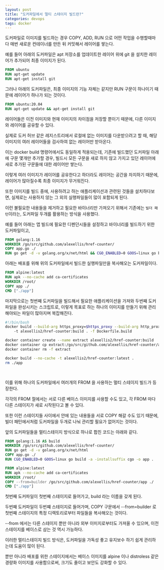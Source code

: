 ```yaml
---
layout: post
title: "도커파일에서 멀티 스테이지 빌드란?"
categories: devops
tags: docker
---
```


도커파일로 이미지를 빌드하는 경우 COPY, ADD, RUN 으로 어떤 작업을 수행할때마다 매번 새로운 컨테이너를 만든 뒤 커밋해서 레이어를 쌓는다.

예를 들어 아래의 도커파일은 apt 저장소를 업데이트한 레이어 위에 git 을 설치한 레이어가 추가되어 최종 이미지가 된다.

```Dockerfile
FROM ubuntu
RUN apt-get update
RUN apt-get install git
```

그러나 아래의 도커파일은, 최종 이미지의 기능 자체는 같지만 RUN 구문이 하나이기 때문에 레이어가 하나가 되는 것이다.

```Dockerfile
FROM ubuntu:20.04
RUN apt-get update && apt-get install git
```

레이어들은 이전 이미지와 현재 이미지의 차이점을 저장할 뿐이기 때문에, 다른 이미지와 레이어를 공유할 수 있다.

실제로 도커 허브 같은 레지스트리에서 로컬에 없는 이미지를 다운받으려고 할 때, 해당 이미지의 여러 레이어들을 검사하여 없는 레이어만 받아온다.

이는 docker build 명령어에서도 동일하게 적용되는데, 기존에 빌드했던 도커파일 아래에 구문 몇개만 추가할 경우, 빌드시 모든 구문을 새로 하지 않고 가지고 있던 레이어에 새로 추가된 구문들에 대한 레이어만 쌓는다.

이렇게 여러 이미지가 레이어를 공유한다고 하더라도 레이어는 공간을 차지하기 때문에, 레이어가 많아질수록 최종 이미지가 무거워진다.

또한 이미지를 빌드 중에, 사용하려고 하는 애플리케이션과 관련된 것들을 설치하다보면, 실제로는 사용하지 않는 그 외의 실행파일들이 많이 포함되게 된다.

이런 불필요한 내용들을 제거하고 필요한 바이너리만 가져오기 위해서 기존에는 ```빌더 패턴```이라는, 도커파일 두개를 활용하는 방식을 사용했다.

예를 들어 아래는 앱 빌드에 필요한 디펜던시들을 설정하고 바이너리를 빌드하기 위한 도커파일이고,

```Dockerfile
FROM golang:1.16
WORKDIR /go/src/github.com/alexellis/href-counter/
COPY app.go ./
RUN go get -d -v golang.org/x/net/html && CGO_ENABLED=0 GOOS=linux go build -a -installsuffix cgo -o app .
```

아래는 배포를 위해 위의 도커파일에서 빌드한 실행파일만을 복사해오는 도커파일이다.

```Dockerfile
FROM alpine:latest  
RUN apk --no-cache add ca-certificates
WORKDIR /root/
COPY app ./
CMD ["./app"]
```

마지막으로는 첫번째 도커파일을 빌드해서 필요한 애플리케이션을 가져와 두번째 도커파일을 완성시키는 스크립트로, 이렇게 목표로 하는 하나의 이미지를 만들기 위해 관리해야되는 파일이 많아지며 복잡해진다.

```bash
#!/bin/bash
docker build --build-arg https_proxy=$https_proxy --build-arg http_proxy=$http_proxy \  
    -t alexellis2/href-counter:build . -f Dockerfile.build

docker container create --name extract alexellis2/href-counter:build  
docker container cp extract:/go/src/github.com/alexellis/href-counter/app ./app  
docker container rm -f extract

docker build --no-cache -t alexellis2/href-counter:latest .
rm ./app
```

<br>

이를 위해 하나의 도커파일에서 여러개의 FROM 을 사용하는 멀티 스테이지 빌드가 등장한다.

각각의 FROM 절에서는 서로 다른 베이스 이미지를 사용할 수도 있고, 각 FROM 마다 다른 스테이지가 새로 시작된다고 볼 수 있다.

또한 이런 스테이지들 사이에서 안에 있는 내용들을 서로 COPY 해갈 수도 있기 때문에, 빌더 패턴에서처럼 도커파일을 두개로 나눠 관리할 필요가 없어지는 것이다.

앞의 도커파일들을 멀티스테이지 방식으로 하나로 합친 코드는 아래와 같다.

```Dockerfile
FROM golang:1.16 AS build
WORKDIR /go/src/github.com/alexellis/href-counter/
RUN go get -d -v golang.org/x/net/html  
COPY app.go ./
RUN CGO_ENABLED=0 GOOS=linux go build -a -installsuffix cgo -o app .

FROM alpine:latest  
RUN apk --no-cache add ca-certificates
WORKDIR /root/
COPY --from=builder /go/src/github.com/alexellis/href-counter/app ./
CMD ["./app"]
```

첫번째 도커파일이 첫번째 스테이지로 들어가고, build 라는 이름을 갖게 된다.

두번째 도커파일이 두번쨰 스테이지로 들어가며, COPY 구문에서 --from=builder 로 첫번째 스테이지의 특정 디렉토리로부터 파일들을 복사해오는 것이다.

--from 에서는 다른 스테이지 뿐만 아니라 외부 이미지로부터도 가져올 수 있으며, 이전 스테이지를 베이스로 삼는 것 역시 가능하다.

이러한 멀티스테이지 빌드 방식은, 도커파일을 가독성 좋고 유지보수 하기 쉽게 관리하는데 도움이 많이 된다.

뿐만 아니라 배포를 위한 스테이지에서는 베이스 이미지를 alpine 이나 distroless 같은 경량화 이미지를 사용함으로써, 크기도 줄이고 보안도 강화할 수 있다.

